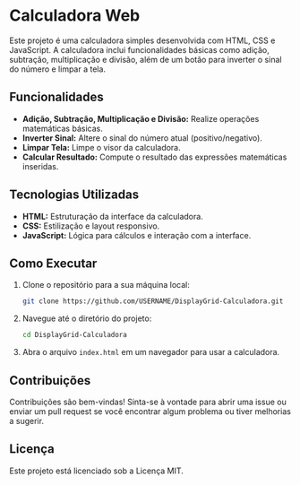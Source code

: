 # Calculadora Web

Este projeto é uma calculadora simples desenvolvida com HTML, CSS e JavaScript. A calculadora inclui funcionalidades básicas como adição, subtração, multiplicação e divisão, além de um botão para inverter o sinal do número e limpar a tela.

## Funcionalidades

- **Adição, Subtração, Multiplicação e Divisão:** Realize operações matemáticas básicas.
- **Inverter Sinal:** Altere o sinal do número atual (positivo/negativo).
- **Limpar Tela:** Limpe o visor da calculadora.
- **Calcular Resultado:** Compute o resultado das expressões matemáticas inseridas.

## Tecnologias Utilizadas

- **HTML:** Estruturação da interface da calculadora.
- **CSS:** Estilização e layout responsivo.
- **JavaScript:** Lógica para cálculos e interação com a interface.

## Como Executar

1. Clone o repositório para a sua máquina local:

    ```bash
    git clone https://github.com/USERNAME/DisplayGrid-Calculadora.git
    ```

2. Navegue até o diretório do projeto:

    ```bash
    cd DisplayGrid-Calculadora
    ```

3. Abra o arquivo `index.html` em um navegador para usar a calculadora.

## Contribuições

Contribuições são bem-vindas! Sinta-se à vontade para abrir uma issue ou enviar um pull request se você encontrar algum problema ou tiver melhorias a sugerir.

## Licença

Este projeto está licenciado sob a Licença MIT.
